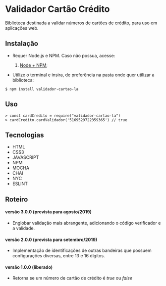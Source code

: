 # Validador Cartão Crédito 
Biblioteca destinada a validar números de cartões de crédito, para uso em aplicações web.

## Instalação
+ Requer Node.js e NPM. Caso não possua, acesse: 
	1. [Node + NPM](https://nodejs.org/en/download/);

+ Utilize o terminal e insira, de preferência na pasta onde quer utilizar a biblioteca:
```
$ npm install validador-cartao-la
```

## Uso
```
> const cardCredito = require("validador-cartao-la")
> cardCredito.cardValidador('5169529722359365') // true
```

## Tecnologias

* HTML
* CSS3
* JAVASCRIPT
* NPM
* MOCHA
* CHAI
* NYC
* ESLINT

## Roteiro

#### versão 3.0.0 (prevista para agosto/2019)
+ Englobar validação mais abrangente, adicionando o código verificador e a validade.

#### versão 2.0.0 (prevista para setembro/2019)
+ Implementação de identificações de outras bandeiras que possuem configurações diversas, entre 13 e 16 dígitos.

#### versão 1.0.0 (liberado)
+ Retorna se um número de cartão de crédito é *true* ou *false*